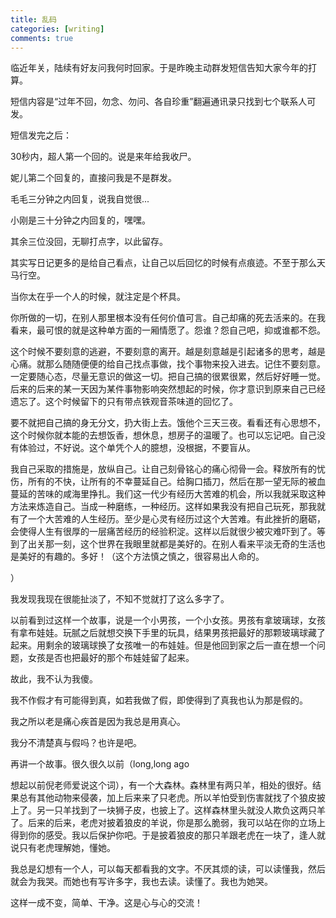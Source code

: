 ```yaml
---
title: 乱码
categories: [writing]
comments: true
---
```


临近年关，陆续有好友问我何时回家。于是昨晚主动群发短信告知大家今年的打算。

短信内容是“过年不回，勿念、勿问、各自珍重”翻遍通讯录只找到七个联系人可发。

短信发完之后：

30秒内，超人第一个回的。说是来年给我收尸。

妮儿第二个回复的，直接问我是不是群发。

毛毛三分钟之内回复，说我自觉很...

小刚是三十分钟之内回复的，嘿嘿。

其余三位没回，无聊打点字，以此留存。

其实写日记更多的是给自己看点，让自己以后回忆的时候有点痕迹。不至于那么天马行空。

当你太在乎一个人的时候，就注定是个杯具。

你所做的一切，在别人那里根本没有任何价值可言。自己却痛的死去活来的。在我看来，最可恨的就是这种单方面的一厢情愿了。怨谁？怨自己吧，抑或谁都不怨。

这个时候不要刻意的逃避，不要刻意的离开。越是刻意越是引起诸多的思考，越是心痛。就那么随随便便的给自己找点事做，找个事物来投入进去。记住不要刻意。一定要随心态，尽量无意识的做这一切。把自己搞的很累很累，然后好好睡一觉。后来的后来的某一天因为某件事物影响突然想起的时候，你才意识到原来自己已经遗忘了。这个时候留下的只有带点铁观音茶味道的回忆了。

要不就把自己搞的身无分文，扔大街上去。饿他个三天三夜。看看还有心思想不，这个时候你就本能的去想饭香，想休息，想房子的温暖了。也可以忘记吧。自己没有体验过，不好说。这个单凭个人的臆想，没根据，不要盲从。
 
 

我自己采取的措施是，放纵自己。让自己刻骨铭心的痛心彻骨一会。释放所有的忧伤，所有的不快，让所有的不幸蔓延自己。给胸口插刀，然后在那一望无际的被血蔓延的苦味的咸海里挣扎。我们这一代少有经历大苦难的机会，所以我就采取这种方法来炼造自己。当成一种磨练，一种经历。这样如果我没有把自己玩死，那我就有了一个大苦难的人生经历。至少是心灵有经历过这个大苦难。有此挫折的磨砺，会使得人生有很厚的一层痛苦经历的经验积淀。这样以后就很少被灾难吓到了。等到了出关那一刻，这个世界在我眼里就都是美好的。在别人看来平淡无奇的生活也是美好的有趣的。多好！（这个方法慎之慎之，很容易出人命的。


）
 

我发现我现在很能扯淡了，不知不觉就打了这么多字了。

以前看到过这样一个故事，说是一个小男孩，一个小女孩。男孩有拿玻璃球，女孩有拿布娃娃。玩腻之后就想交换下手里的玩具，结果男孩把最好的那颗玻璃球藏了起来。用剩余的玻璃球换了女孩唯一的布娃娃。但是他回到家之后一直在想一个问题，女孩是否也把最好的那个布娃娃留了起来。

 

故此，我不认为我傻。

我不作假才有可能得到真，如若我做了假，即使得到了真我也认为那是假的。

我之所以老是痛心疾首是因为我总是用真心。

我分不清楚真与假吗？也许是吧。

 
再讲一个故事。很久很久以前（long,long ago



想起以前倪老师爱说这个词），有一个大森林。森林里有两只羊，相处的很好。结果总有其他动物来侵袭，加上后来来了只老虎。所以羊怕受到伤害就找了个狼皮披上了。另一只羊找到了一块狮子皮，也披上了。这样森林里头就没人欺负这两只羊了。后来的后来，老虎对披着狼皮的羊说，你是那么脆弱，我可以站在你的立场上得到你的感受。我以后保护你吧。于是披着狼皮的那只羊跟老虎在一块了，逢人就说只有老虎理解她，懂她。
 

我总是幻想有一个人，可以每天都看我的文字。不厌其烦的读，可以读懂我，然后就会为我哭。而她也有写许多字，我也去读。读懂了。我也为她哭。

这样一成不变，简单、干净。这是心与心的交流！
